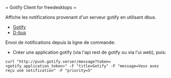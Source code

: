 = Gotify Client for freedesktops =

Affiche les notifications provenant d'un serveur gotify en utilisant dbus.
- [Gotify](https://gotify.net/)
- [D-bus](https://developer.gnome.org/notification-spec/)

Envoi de notifications depuis la ligne de commande: 
- Créer une application gotify (via l'api rest de gotify ou via l'ui web), puis:
```
curl "http://push.gotify.server/message?token=<gotify_application_token>" -F "title=Gotify" -F "message=Vous avez reçu une notification" -F "priority=5"
```